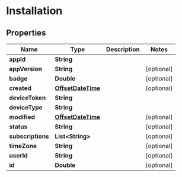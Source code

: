 
# Installation

## Properties
Name | Type | Description | Notes
------------ | ------------- | ------------- | -------------
**appId** | **String** |  | 
**appVersion** | **String** |  |  [optional]
**badge** | **Double** |  |  [optional]
**created** | [**OffsetDateTime**](OffsetDateTime.md) |  |  [optional]
**deviceToken** | **String** |  | 
**deviceType** | **String** |  | 
**modified** | [**OffsetDateTime**](OffsetDateTime.md) |  |  [optional]
**status** | **String** |  |  [optional]
**subscriptions** | **List&lt;String&gt;** |  |  [optional]
**timeZone** | **String** |  |  [optional]
**userId** | **String** |  |  [optional]
**id** | **Double** |  |  [optional]



